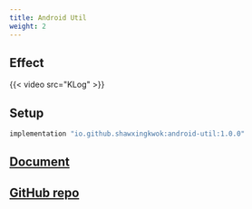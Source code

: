 ```yaml
---
title: Android Util
weight: 2
---
```


## Effect
{{< video src="KLog" >}}

## Setup
```groovy
implementation "io.github.shawxingkwok:android-util:1.0.0" 
```

## <a href="html/core/pers.shawxingkwok.androidutil/" target="_blank">Document</a>

## <a href="https://github.com/ShawxingKwok/AndroidUtil" target="_blank">GitHub repo</a>
